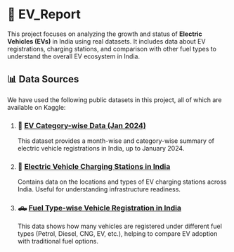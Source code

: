 # 🚗 EV_Report

This project focuses on analyzing the growth and status of **Electric Vehicles (EVs)** in India using real datasets. It includes data about EV registrations, charging stations, and comparison with other fuel types to understand the overall EV ecosystem in India.

## 📊 Data Sources

We have used the following public datasets in this project, all of which are available on Kaggle:

1. ### 📁 [EV Category-wise Data (Jan 2024)](https://www.kaggle.com/datasets/srinrealyf/india-ev-market-data?select=ev_cat_01-24.csv)
   This dataset provides a month-wise and category-wise summary of electric vehicle registrations in India, up to January 2024.

2. ### 🔌 [Electric Vehicle Charging Stations in India](https://www.kaggle.com/datasets/saketpradhan/electric-vehicle-charging-stations-in-india)
   Contains data on the locations and types of EV charging stations across India. Useful for understanding infrastructure readiness.

3. ### 🛻 [Fuel Type-wise Vehicle Registration in India](https://www.kaggle.com/datasets/prasenjitsharma/fuel-type-wise-vehicle-registration-india?select=Fuel+type+Registration+of+Vehicles.csv)
   This data shows how many vehicles are registered under different fuel types (Petrol, Diesel, CNG, EV, etc.), helping to compare EV adoption with traditional fuel options.

